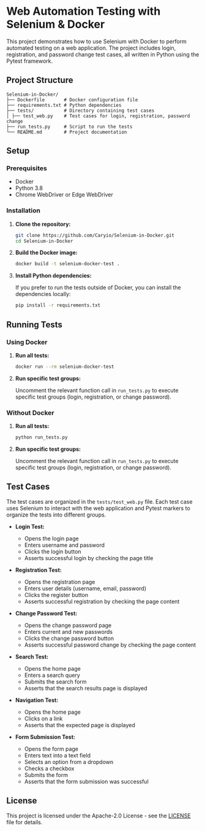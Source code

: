 # Web Automation Testing with Selenium & Docker

This project demonstrates how to use Selenium with Docker to perform automated testing on a web application. The project includes login, registration, and password change test cases, all written in Python using the Pytest framework.

## Project Structure
```
Selenium-in-Docker/
├── Dockerfile       # Docker configuration file
├── requirements.txt # Python dependencies
├── tests/           # Directory containing test cases
│ ├── test_web.py    # Test cases for login, registration, password change
├── run_tests.py     # Script to run the tests
└── README.md        # Project documentation
```

## Setup

### Prerequisites

- Docker
- Python 3.8
- Chrome WebDriver or Edge WebDriver

### Installation

1. **Clone the repository:**

    ```bash
    git clone https://github.com/Caryio/Selenium-in-Docker.git
    cd Selenium-in-Docker
    ```

2. **Build the Docker image:**

    ```bash
    docker build -t selenium-docker-test .
    ```

3. **Install Python dependencies:**

    If you prefer to run the tests outside of Docker, you can install the dependencies locally:

    ```bash
    pip install -r requirements.txt
    ```

## Running Tests

### Using Docker

1. **Run all tests:**

    ```bash
    docker run --rm selenium-docker-test
    ```

2. **Run specific test groups:**

    Uncomment the relevant function call in `run_tests.py` to execute specific test groups (login, registration, or change password).

### Without Docker

1. **Run all tests:**

    ```bash
    python run_tests.py
    ```

2. **Run specific test groups:**

    Uncomment the relevant function call in `run_tests.py` to execute specific test groups (login, registration, or change password).

## Test Cases

The test cases are organized in the `tests/test_web.py` file. Each test case uses Selenium to interact with the web application and Pytest markers to organize the tests into different groups.

- **Login Test:**
    - Opens the login page
    - Enters username and password
    - Clicks the login button
    - Asserts successful login by checking the page title

- **Registration Test:**
    - Opens the registration page
    - Enters user details (username, email, password)
    - Clicks the register button
    - Asserts successful registration by checking the page content

- **Change Password Test:**
    - Opens the change password page
    - Enters current and new passwords
    - Clicks the change password button
    - Asserts successful password change by checking the page content

- **Search Test:**
    - Opens the home page
    - Enters a search query
    - Submits the search form
    - Asserts that the search results page is displayed

- **Navigation Test:**
    - Opens the home page
    - Clicks on a link
    - Asserts that the expected page is displayed

- **Form Submission Test:**
    - Opens the form page
    - Enters text into a text field
    - Selects an option from a dropdown
    - Checks a checkbox
    - Submits the form
    - Asserts that the form submission was successful

## License

This project is licensed under the Apache-2.0 License - see the [LICENSE](LICENSE) file for details.
